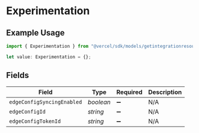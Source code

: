 # Experimentation

## Example Usage

```typescript
import { Experimentation } from "@vercel/sdk/models/getintegrationresourceop.js";

let value: Experimentation = {};
```

## Fields

| Field                      | Type                       | Required                   | Description                |
| -------------------------- | -------------------------- | -------------------------- | -------------------------- |
| `edgeConfigSyncingEnabled` | *boolean*                  | :heavy_minus_sign:         | N/A                        |
| `edgeConfigId`             | *string*                   | :heavy_minus_sign:         | N/A                        |
| `edgeConfigTokenId`        | *string*                   | :heavy_minus_sign:         | N/A                        |